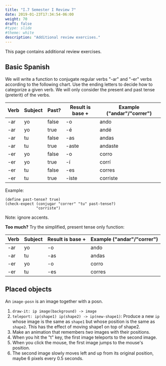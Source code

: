 ```yaml
---
title: "I.7 Semester I Review 7"
date: 2019-01-23T17:34:54-06:00
weight: 70
draft: false
#type: slide
#theme: white
description: "Additional review exercises."
---
```


This page contains additional review exercises.

## Basic Spanish

We will write a function to conjugate regular
verbs "-ar" and "-er" verbs according to the following chart. Use the
ending letters to decide how to categorize a given verb. We will only
consider the present and past tense (preterit) of the verbs.

| Verb   | Subject | Past? | Result is base + | Example ("andar"/"correr")   |
|--------|---------|-------|------------------|-----------|
| -ar    |   yo    | false |  -o              | ando      |
| -ar    |   yo    | true  |  -é              | andé      |
| -ar    |   tu    | false |  -as             | andas     |
| -ar    |   tu    | true  |  -aste           | andaste   |
| -er    |   yo    | false |  -o              | corro     |
| -er    |   yo    | true  |  -í              | corrí      |
| -er    |   tu    | false |  -es             | corres     |
| -er    |   tu    | true  |  -iste           | corriste   |

Example: 
```
(define past-tense? true)
(check-expect (conjugar "correr" "tu" past-tense?) 
              "corriste")
```

Note: ignore accents.

**Too much?** Try the simplified, present tense only function:

| Verb   | Subject | Result is base + | Example ("andar"/"correr")   |
|--------|---------|------------------|-----------|
| -ar    |   yo    |   -o             | ando      |
| -ar    |   tu    |  -as             | andas     |
| -er    |   yo    |   -o             | corro     |
| -er    |   tu    |  -es             | corres    |


## Placed objects

An `image-posn` is an image together with a posn.

   1. `draw-it: ip image(background) -> image`
   2. `teleport: ip(shape1) ip(shape2) -> ip(new-shape1)`: Produce a new `ip` whose image is the same as `shape1` but whose position is the same as `shape2`. This has the effect of moving shape1 on top of shape2.
   3. Make an animation that remembers _two_ images with their positions.
   4. When you hit the "t" key, the first image teleports to the second image.
   5. When you click the mouse, the first image jumps to the mouse's position.
   6. The second image slowly moves left and up from its original position, maybe 6 pixels every 0.5 seconds.
        
